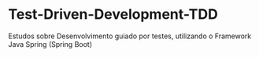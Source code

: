 # Test-Driven-Development-TDD
Estudos sobre Desenvolvimento guiado por testes, utilizando o Framework Java Spring (Spring Boot)
